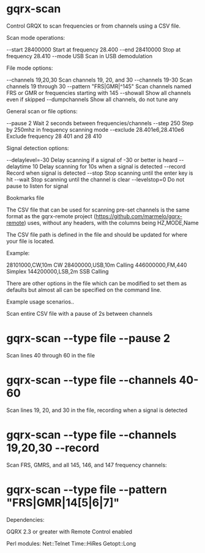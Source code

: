 gqrx-scan
================

Control GRQX to scan frequencies or from channels using a CSV file.

Scan mode operations:

--start 28400000                Start at frequency 28.400
--end 28410000                  Stop at frequency 28.410
--mode USB                      Scan in USB demodulation

File mode options:

--channels 19,20,30             Scan channels 19, 20, and 30
--channels 19-30                Scan channels 19 through 30
--pattern "FRS|GMR|^145"        Scan channels named FRS or GMR or frequencies starting with 145
--showall                       Show all channels even if skipped
--dumpchannels                  Show all channels, do not tune any

General scan or file options:

--pause 2                       Wait 2 seconds between frequencies/channels
--step 250                      Step by 250mhz in frequency scanning mode
--exclude 28.401e6,28.410e6     Exclude frequency 28 401 and 28 410

Signal detection options:

--delaylevel=-30                Delay scanning if a signal of -30 or better is heard
--delaytime 10                  Delay scanning for 10s when a signal is detected
--record                        Record when signal is detected
--stop                          Stop scanning until the enter key is hit
--wait                          Stop scanning until the channel is clear
--levelstop=0                   Do not pause to listen for signal

Bookmarks file

The CSV file that can be used for scanning pre-set channels is the same format
as the gqrx-remote project (https://github.com/marmelo/gqrx-remote) uses, without
any headers, with the columns being HZ,MODE,Name

The CSV file path is defined in the file and should be updated for where your
file is located.

Example:

28101000,CW,10m CW
28400000,USB,10m Calling
446000000,FM,440 Simplex
144200000,LSB,2m SSB Calling

There are other options in the file which can be modified to set them as defaults
but almost all can be specified on the command line.

Example usage scenarios..

Scan entire CSV file with a pause of 2s between channels
# gqrx-scan --type file --pause 2

Scan lines 40 through 60 in the file
# gqrx-scan --type file --channels 40-60

Scan lines 19, 20, and 30 in the file, recording when a signal is detected
# gqrx-scan --type file --channels 19,20,30 --record

Scan FRS, GMRS, and all 145, 146, and 147 frequency channels:
# gqrx-scan --type file --pattern "FRS|GMR|14[5|6|7]"

Dependencies:

GQRX 2.3 or greater with Remote Control enabled

Perl modules:
Net::Telnet
Time::HiRes
Getopt::Long

